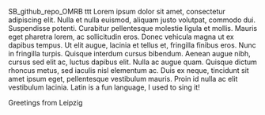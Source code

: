 SB_github_repo_OMRB ttt
Lorem ipsum dolor sit amet, consectetur adipiscing elit. Nulla et nulla euismod, aliquam justo volutpat, commodo dui. Suspendisse potenti. Curabitur pellentesque molestie ligula et mollis. Mauris eget pharetra lorem, ac sollicitudin eros. Donec vehicula magna ut ex dapibus tempus. Ut elit augue, lacinia et tellus et, fringilla finibus eros. Nunc in fringilla turpis. Quisque interdum cursus bibendum. Aenean augue nibh, cursus sed elit ac, luctus dapibus elit. Nulla ac augue quam. Quisque dictum rhoncus metus, sed iaculis nisl elementum ac. Duis ex neque, tincidunt sit amet ipsum eget, pellentesque vestibulum mauris. Proin id nulla ac elit vestibulum lacinia. 
Latin is a fun language, I used to sing it!

Greetings from Leipzig